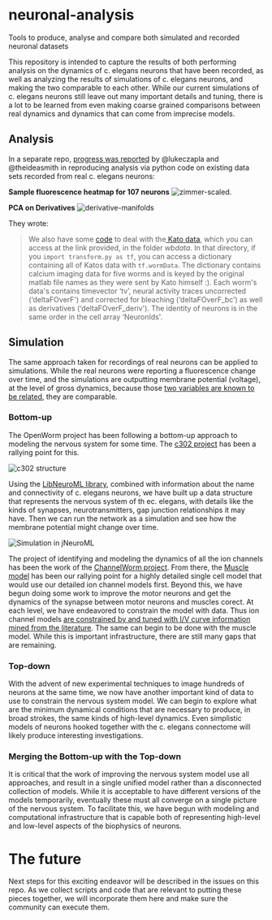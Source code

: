 # neuronal-analysis
Tools to produce, analyse and compare both simulated and recorded neuronal datasets

This repository is intended to capture the results of both performing analysis on the dynamics of c. elegans neurons that have been recorded, as well as analyzing the results of simulations of c. elegans neurons, and making the two comparable to each other.  While our current simulations of c. elegans neurons still leave out many important details and tuning, there is a lot to be learned from even making coarse grained comparisons between real dynamics and dynamics that can come from imprecise models.

## Analysis

In a separate repo, [progress was reported](https://github.com/openworm/CElegansNeuroML/issues/56#issuecomment-193942933) by @lukeczapla and @theideasmith in reproducing analysis via python code on existing data sets recorded from real c. elegans neurons:

**Sample fluorescence heatmap for 107 neurons**
![zimmer-scaled](https://cloud.githubusercontent.com/assets/6181116/13614157/1b8fc986-e53d-11e5-8ece-cb91fe4bce0c.jpg).

**PCA on Derivatives**
![derivative-manifolds](https://cloud.githubusercontent.com/assets/6181116/13614440/7cba4780-e53e-11e5-961f-9692897c908c.png)

They wrote:

>We also have some [code](https://gist.github.com/de0351c46c8e8ee9fe21) to deal with the[ Kato data](https://github.com/theideasmith/network/tree/master/Zimmer-Data-Analysis), which you can access at the link provided, in the folder _wbdata_. In that directory, if you `import transform.py as tf`, you can access a dictionary containing all of Katos data with `tf.wormData`. The dictionary contains calcium imaging data for five worms and is keyed by the original matlab file names as they were sent by Kato himself :). Each worm's data's contains timevector ‘tv’, neural activity traces uncorrected (‘deltaFOverF') and corrected for bleaching (‘deltaFOverF_bc’) as well as derivatives (‘deltaFOverF_deriv'). The identity of neurons is in the same order in the cell array ‘NeuronIds'. 

## Simulation

The same approach taken for recordings of real neurons can be applied to simulations.  While the real neurons were reporting a fluorescence change over time, and the simulations are outputting membrane potential (voltage), at the level of gross dynamics, because those [two variables are known to be related](https://en.wikipedia.org/wiki/Action_potential), they are comparable.

### Bottom-up
The OpenWorm project has been following a bottom-up approach to modeling the nervous system for some time.  The [c302 project](https://github.com/openworm/CElegansNeuroML/tree/master/CElegans/pythonScripts/c302) has been a rallying point for this.  

![c302 structure](https://raw.githubusercontent.com/openworm/CElegansNeuroML/master/CElegans/pythonScripts/c302/images/c302.png)

Using the [LibNeuroML library](https://github.com/NeuralEnsemble/libNeuroML), combined with information about the name and connectivity of c. elegans neurons, we have built up a data structure that represents the nervous system of th ec. elegans, with details like the kinds of synapses, neurotransmitters, gap junction relationships it may have.  Then we can run the network as a simulation and see how the membrane potential might change over time.


![Simulation in jNeuroML](https://raw.githubusercontent.com/openworm/CElegansNeuroML/master/CElegans/pythonScripts/c302/images/LEMS.png)


The project of identifying and modeling the dynamics of all the ion channels has been the work of the [ChannelWorm project](https://github.com/openworm/channelworm).  From there, the [Muscle model](https://github.com/openworm/muscle_model) has been our rallying point for a highly detailed single cell model that would use our detailed ion channel models first.  Beyond this, we have begun doing some work to improve the motor neurons and get the dynamics of the synapse between motor neurons and muscles corect.  At each level, we have endeavored to constrain the model with data.  Thus ion channel models [are constrained by and tuned with I/V curve information mined from the literature](https://channelworm.readthedocs.org/en/latest/optimization/).  The same can begin to be done with the muscle model.  While this is important infrastructure, there are still many gaps that are remaining.

### Top-down

With the advent of new experimental techniques to image hundreds of neurons at the same time, we now have another important kind of data to use to constrain the nervous system model.  We can begin to explore what are the minimum dynamical conditions that are necessary to produce, in broad strokes, the same kinds of high-level dynamics.  Even simplistic models of neurons hooked together with the c. elegans connectome will likely produce interesting investigations.

### Merging the Bottom-up with the Top-down

It is critical that the work of improving the nervous system model use all approaches, and result in a single unified model rather than a disconnected collection of models.  While it is acceptable to have different versions of the models temporarily, eventually these must all converge on a single picture of the nervous system.  To facilitate this, we have begun with modeling and computational infrastructure that is capable both of representing high-level and low-level aspects of the biophysics of neurons.  

# The future

Next steps for this exciting endeavor will be described in the issues on this repo.  As we collect scripts and code that are relevant to putting these pieces together, we will incorporate them here and make sure the community can execute them.
